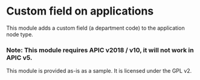 # Custom field on applications

This module adds a custom field (a department code) to the application node type.

### Note: This module requires APIC v2018 / v10, it will not work in APIC v5.

This module is provided as-is as a sample.
It is licensed under the GPL v2.
